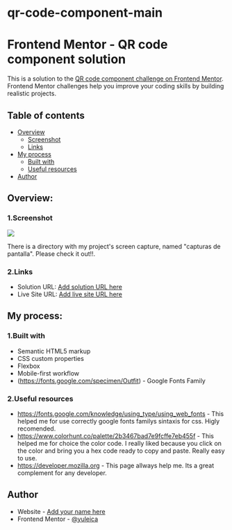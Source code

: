 # qr-code-component-main
# Frontend Mentor - QR code component solution

This is a solution to the [QR code component challenge on Frontend Mentor](https://www.frontendmentor.io/challenges/qr-code-component-iux_sIO_H). Frontend Mentor challenges help you improve your coding skills by building realistic projects. 

## Table of contents

- [Overview](#overview)
  - [Screenshot](#1.screenshot)
  - [Links](#2.links)
- [My process](#my-process)
  - [Built with](#1.built-with)
  - [Useful resources](#2.useful-resources)
- [Author](#author)



## Overview:

### 1.Screenshot

![](./screenshot.jpg)

There is a directory with my project's screen capture, named "capturas de pantalla". Please check it out!!.



### 2.Links

- Solution URL: [Add solution URL here](https://your-solution-url.com)
- Live Site URL: [Add live site URL here](https://your-live-site-url.com)

## My process:

### 1.Built with

- Semantic HTML5 markup
- CSS custom properties
- Flexbox
- Mobile-first workflow
- (https://fonts.google.com/specimen/Outfit) - Google Fonts Family 




### 2.Useful resources

- https://fonts.google.com/knowledge/using_type/using_web_fonts - This helped me for use correctly google fonts familys sintaxis for css. Higly recomended.
- https://www.colorhunt.co/palette/2b3467bad7e9fcffe7eb455f - This helped me for choice the color code. I really liked because you click on the color and bring you a hex code ready to copy and paste. Really easy to use.
- https://developer.mozilla.org - This page allways help me. Its a great complement for any developer.


## Author

- Website - [Add your name here](https://www.your-site.com)
- Frontend Mentor - [@yuleica](https://www.frontendmentor.io/profile/yuleica)



